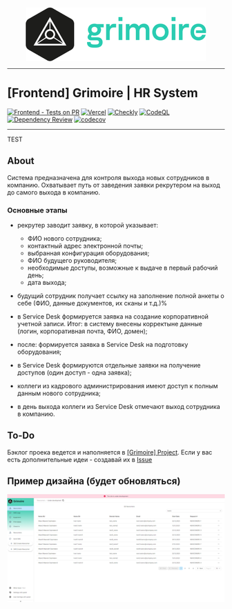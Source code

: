 [<p align="center"><img src="https://github.com/thevladbog/Grimoire/blob/main/www-grimoire/src/assets/img/Grimoire_README_logo.png?raw=true" title="Grimoire Logo" /></p>]()

***
# [Frontend] Grimoire | HR System
[![Frontend - Tests on PR](https://github.com/thevladbog/Grimoire/actions/workflows/FrontendTests.yml/badge.svg)](https://github.com/thevladbog/Grimoire/actions/workflows/FrontendTests.yml)
[![Vercel](https://vercelbadge.vercel.app/api/thevladbog/grimoire)](https://grimoire.v-b.tech/)
[![Checkly](https://api.checklyhq.com/v1/badges/checks/74de1542-cd40-4622-ae21-2e5a5e821b90)](https://grimoire.checkly-dashboards.com/)
[![CodeQL](https://github.com/thevladbog/Grimoire/actions/workflows/codeql.yml/badge.svg)](https://github.com/thevladbog/Grimoire/actions/workflows/codeql.yml)
[![Dependency Review](https://github.com/thevladbog/Grimoire/actions/workflows/dependency-review.yml/badge.svg)](https://github.com/thevladbog/Grimoire/actions/workflows/dependency-review.yml)
[![codecov](https://codecov.io/gh/thevladbog/Grimoire/graph/badge.svg?token=NVIXEWXPT9)](https://codecov.io/gh/thevladbog/Grimoire)
***
TEST
## About
Система предназначена для контроля выхода новых сотрудников в компанию. Охватывает путь от заведения заявки рекрутером на выход до самого выхода в компанию.

### Основные этапы

- рекрутер заводит заявку, в которой указывает:

    - ФИО нового сотрудника;
    - контактный адрес электронной почты;
    - выбранная конфигурация оборудования;
    - ФИО будущего руководителя;
    - необходимые доступы, возможные к выдаче в первый рабочий день;
    - дата выхода;
- будущий сотрудник получает ссылку на заполнение полной анкеты о себе (ФИО, данные документов, их сканы и т.д.)%
- в Service Desk формируется заявка на создание корпоративной учетной записи. Итог: в систему внесены корректыне данные (логин, корпоративная почта, ФИО, домен);
- после: формируется заявка в Service Desk на подготовку оборудования;
- в Service Desk формируются отдельные заявки на получение доступов (один доступ - одна заявка);
- коллеги из кадрового администрирования имеют доступ к полным данным нового сотрудника;
- в день выхода коллеги из Service Desk отмечают выход сотрудника в компанию.

## To-Do

Бэклог проека ведется и наполняется в [[Grimoire] Project](https://github.com/users/thevladbog/projects/2/views/1).
Если у вас есть дополнительные идеи - создавай их в [Issue](https://github.com/thevladbog/Grimoire/issues/new?assignees=&labels=enhancement&projects=&template=feature_request.md&title=%5BIDEA%5D) 


## Пример дизайна (будет обновляться)

![](https://github.com/thevladbog/Grimoire/blob/main/www-grimoire/src/assets/img/Grimoire_Example.png?raw=true)

